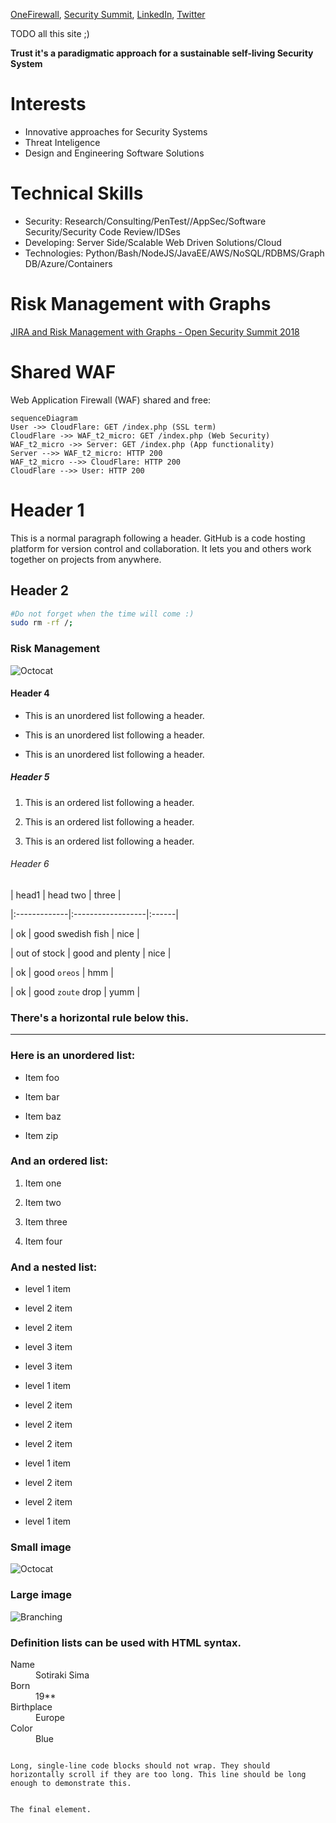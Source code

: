 [OneFirewall](https://onefirewall.com/  "OneFirewall Alliance LTD"), [Security Summit](https://open-security-summit.org/), [LinkedIn](https://www.linkedin.com/in/sotirakisima/), [Twitter](https://twitter.com/simasotiris)

TODO all this site ;)

**Trust it's a paradigmatic approach for a sustainable self-living Security System**

# Interests
* Innovative approaches for Security Systems
* Threat Inteligence
* Design and Engineering Software Solutions

# Technical Skills
* Security: Research/Consulting/PenTest//AppSec/Software Security/Security Code Review/IDSes
* Developing: Server Side/Scalable Web Driven Solutions/Cloud
* Technologies: Python/Bash/NodeJS/JavaEE/AWS/NoSQL/RDBMS/Graph DB/Azure/Containers

# Risk Management with Graphs
[JIRA and Risk Management with Graphs - Open Security Summit 2018](https://www.youtube.com/watch?v=BweL1qGAMOs)

# Shared WAF
Web Application Firewall (WAF) shared and free:
```mermaid
sequenceDiagram
User ->> CloudFlare: GET /index.php (SSL term)
CloudFlare ->> WAF_t2_micro: GET /index.php (Web Security)
WAF_t2_micro ->> Server: GET /index.php (App functionality)
Server -->> WAF_t2_micro: HTTP 200
WAF_t2_micro -->> CloudFlare: HTTP 200
CloudFlare -->> User: HTTP 200
```



# Header 1



This is a normal paragraph following a header. GitHub is a code hosting platform for version control and collaboration. It lets you and others work together on projects from anywhere.



## Header 2
 ```bash
#Do not forget when the time will come :)
sudo rm -rf /;
```

### Risk Management


![Octocat](https://assets-cdn.github.com/images/icons/emoji/octocat.png)



#### Header 4



* This is an unordered list following a header.

* This is an unordered list following a header.

* This is an unordered list following a header.



##### Header 5



1. This is an ordered list following a header.

2. This is an ordered list following a header.

3. This is an ordered list following a header.



###### Header 6



| head1 | head two | three |

|:-------------|:------------------|:------|

| ok | good swedish fish | nice |

| out of stock | good and plenty | nice |

| ok | good `oreos` | hmm |

| ok | good `zoute` drop | yumm |



### There's a horizontal rule below this.



* * *



### Here is an unordered list:



* Item foo

* Item bar

* Item baz

* Item zip



### And an ordered list:



1. Item one

1. Item two

1. Item three

1. Item four



### And a nested list:



- level 1 item

- level 2 item

- level 2 item

- level 3 item

- level 3 item

- level 1 item

- level 2 item

- level 2 item

- level 2 item

- level 1 item

- level 2 item

- level 2 item

- level 1 item



### Small image



![Octocat](https://assets-cdn.github.com/images/icons/emoji/octocat.png)



### Large image



![Branching](https://guides.github.com/activities/hello-world/branching.png)




### Definition lists can be used with HTML syntax.



<dl>

<dt>Name</dt>

<dd>Sotiraki Sima</dd>

<dt>Born</dt>

<dd>19**</dd>

<dt>Birthplace</dt>

<dd>Europe</dd>

<dt>Color</dt>

<dd>Blue</dd>

</dl>



```

Long, single-line code blocks should not wrap. They should horizontally scroll if they are too long. This line should be long enough to demonstrate this.

```



```

The final element.

```
